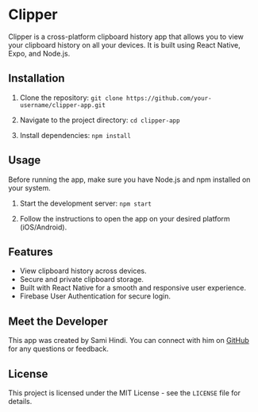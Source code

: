 # Clipper

Clipper is a cross-platform clipboard history app that allows you to view your clipboard history on all your devices. It is built using React Native, Expo, and Node.js.

## Installation

1. Clone the repository:
   `git clone https://github.com/your-username/clipper-app.git`

2. Navigate to the project directory:
   `cd clipper-app`

3. Install dependencies:
   `npm install`

## Usage

Before running the app, make sure you have Node.js and npm installed on your system.

1. Start the development server:
   `npm start`

2. Follow the instructions to open the app on your desired platform (iOS/Android).

## Features

- View clipboard history across devices.
- Secure and private clipboard storage.
- Built with React Native for a smooth and responsive user experience.
- Firebase User Authentication for secure login.

## Meet the Developer

This app was created by Sami Hindi. You can connect with him on [GitHub](https://github.com/fujiwarachoki) for any questions or feedback.

## License

This project is licensed under the MIT License - see the `LICENSE` file for details.

